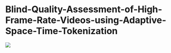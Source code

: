 # Blind-Quality-Assessment-of-High-Frame-Rate-Videos-using-Adaptive-Space-Time-Tokenization

![](https://github.com/Harith7i/Blind-Quality-Assessment-of-High-Frame-Rate-Videos-using-Adaptive-Space-Time-Tokenization)
 
